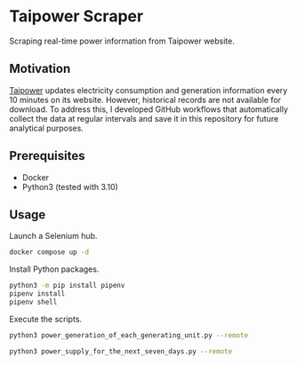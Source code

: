# Taipower Scraper

Scraping real-time power information from Taipower website.

## Motivation

[Taipower](https://www.taipower.com.tw) updates electricity consumption and generation information every 10 minutes on its website. However, historical records are not available for download. To address this, I developed GitHub workflows that automatically collect the data at regular intervals and save it in this repository for future analytical purposes.

## Prerequisites

- Docker
- Python3 (tested with 3.10)

## Usage

Launch a Selenium hub.

```bash
docker compose up -d
```

Install Python packages.

```bash
python3 -m pip install pipenv
pipenv install
pipenv shell
```

Execute the scripts.

```bash
python3 power_generation_of_each_generating_unit.py --remote

python3 power_supply_for_the_next_seven_days.py --remote
```
